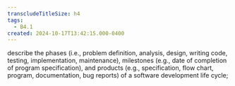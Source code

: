 ```yaml
---
transcludeTitleSize: h4
tags:
  - B4.1
created: 2024-10-17T13:42:15.000-0400
---
```

describe the phases (i.e., problem definition, analysis, design, writing code, testing, implementation, maintenance), milestones (e.g., date of completion of program specification), and products (e.g., specification, flow chart, program, documentation, bug reports) of a software development life cycle;
